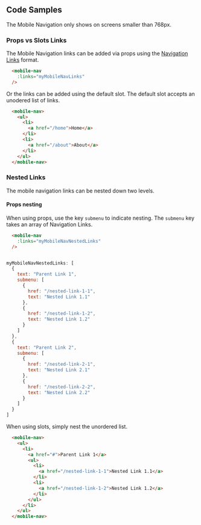 ## Code Samples
<alert type="warning">The Mobile Navigation only shows on screens smaller than 768px.</alert>

### Props vs Slots Links
The Mobile Navigation links can be added via props using the [Navigation Links](/components/NavLinks) format.
```html
  <mobile-nav
    :links="myMobileNavLinks"
  />
```

Or the links can be added using the default slot. The default slot accepts an unodered list of links.
```html
  <mobile-nav>
    <ul>
      <li>
        <a href="/home">Home</a>
      </li>
      <li>
        <a href="/about">About</a>
      </li>
    </ul>
  </mobile-nav>
```

### Nested Links
The mobile navigation links can be nested down two levels.

#### Props nesting
When using props, use the key ```submenu``` to indicate nesting. The ```submenu``` key takes an array of Navigation Links.

```html
  <mobile-nav
    :links="myMobileNavNestedLinks"
  />
```

```js

myMobileNavNestedLinks: [
  {
    text: "Parent Link 1",
    submenu: [
      {
        href: "/nested-link-1-1",
        text: "Nested Link 1.1"
      },
      {
        href: "/nested-link-1-2",
        text: "Nested Link 1.2"
      }
    ]
  },
  {
    text: "Parent Link 2",
    submenu: [
      {
        href: "/nested-link-2-1",
        text: "Nested Link 2.1"
      },
      {
        href: "/nested-link-2-2",
        text: "Nested Link 2.2"
      }
    ]
  }
]
```
When using slots, simply nest the unordered list.

```html
  <mobile-nav>
    <ul>
      <li>
        <a href="#">Parent Link 1</a>
        <ul>
          <li>
            <a href="/nested-link-1-1">Nested Link 1.1</a>
          </li>
          <li>
            <a href="/nested-link-1-2">Nested Link 1.2</a>
          </li>
        </ul>
      </li>
    </ul>
  </mobile-nav>
```
